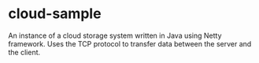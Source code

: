 # cloud-sample
An instance of a cloud storage system written in Java using Netty framework. Uses the TCP protocol to transfer data between the server and the client.
